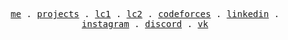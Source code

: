 <p align="center">
  <samp>
    <a href="https://hc-b666me-bobbys-projects-8a5a6d30.vercel.app/">me</a> .
    <a href="https://hc-b666me-bobbys-projects-8a5a6d30.vercel.app/projects">projects</a> .
    <a href="https://leetcode.com/u/hc-b666">lc1</a> .
    <a href="https://leetcode.com/u/andyboi">lc2</a> .
    <a href="https://codeforces.com/profile/hc-b666">codeforces</a> .
    <a href="https://www.linkedin.com/in/muhammadbobur-abdukarimov/">linkedin</a> .
    <a href="https://www.instagram.com/hc_b666">instagram</a> . <!-- inactive -->
    <a href="https://discordapp.com/users/1239424605534421022">discord</a> . <!-- Something is wrong with discord link, however this is my correct user id, xD -->
    <a href="https://vk.com/hc_b666">vk</a>
  </samp>
</p>
<!-- <h6 align="center">
  <samp>
    [HTML] .
    [CSS] .
    [SCSS] .
    [JavaScript] .
    [TypeScript] .
    [React] .
    [Redux] .
    [Next] 
  </samp>
</h6>
<h6 align="center">
  <samp>
    [Node] .
    [Express] .
    [Go] .
    [MySQL] .
    [SQLite]
  </samp>
</h6> -->
